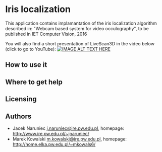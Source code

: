 # Iris localization #

This application contains implamantation of the iris localization algorithm described in:
"Webcam based system for video occulography", to be published in IET Computer Vision, 2016

You will also find a short presentation of LiveScan3D in the video below (click to go to YouTube):
[![IMAGE ALT TEXT HERE](http://img.youtube.com/vi/9y_WglwpJtE/0.jpg)](http://www.youtube.com/watch?v=9y_WglwpJtE)

## How to use it ##

## Where to get help ##

## Licensing ##

## Authors ##
  * Jacek Naruniec <j.naruniec@ire.pw.edu.pl>, homepage: http://www.ire.pw.edu.pl/~jnaruniec/
  * Marek Kowalski <m.kowalski@ire.pw.edu.pl>, homepage: http://home.elka.pw.edu.pl/~mkowals6/
